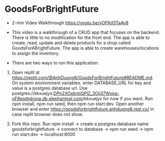 # GoodsForBrightFuture

- 2-min Video Walkthrough
https://youtu.be/yOFKd3TaAv8

- This video is a walkthrough of a CRUD app that focuses on the backend. There is little to no modification for the front end. The app is able to create, read, update and delete products for a shop called GoodsForABrightFuture. The app is able to create warehouses/locations to assign the inventory.

- There are two ways to run this application:

 1. Open replit at https://replit.com/@AnhDuong8/GoodsForBrightFuture#README.md. On system environment variables, enter DATABASE_URL for key and value is a postgres database url. Use postgres://kkxuejys:DPn2XOxbntiQPIZ_3Oii37Wxpa-oF8ep@drona.db.elephantsql.com/kkxuejys for now if you want.  Run npm install, npm run seed, then npm run start:dev. Open another browser and enter https://goodsforbrightfuture.anhduong8.repl.co/ in case replit browser does not show.

 2. Fork this repo. Run npm install -> create a postgres database name goodsforbrightfuture -> connect to database -> npm run seed -> npm run start:dev -> localhost:8000
